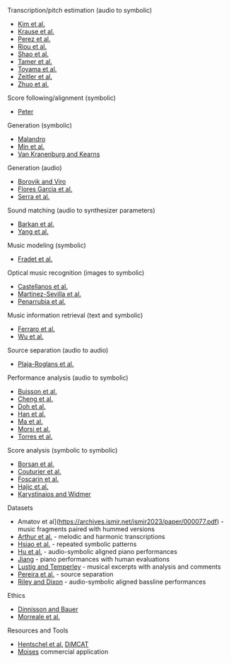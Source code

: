 
Transcription/pitch estimation (audio to symbolic)
- [Kim et al.](https://archives.ismir.net/ismir2023/paper/000062.pdf)
- [Krause et al.](https://archives.ismir.net/ismir2023/paper/000033.pdf)
- [Perez et al.](https://archives.ismir.net/ismir2023/paper/000002.pdf)
- [Riou et al.](https://archives.ismir.net/ismir2023/paper/000063.pdf)
- [Shao et al.](https://archives.ismir.net/ismir2023/paper/000078.pdf)
- [Tamer et al.](https://archives.ismir.net/ismir2023/paper/000025.pdf)
- [Toyama et al.](https://archives.ismir.net/ismir2023/paper/000024.pdf)
- [Zeitler et al.](https://archives.ismir.net/ismir2023/paper/000051.pdf)
- [Zhuo et al.](https://archives.ismir.net/ismir2023/paper/000040.pdf)

Score following/alignment (symbolic)
- [Peter](https://archives.ismir.net/ismir2023/paper/000075.pdf)

Generation (symbolic)
- [Malandro](https://archives.ismir.net/ismir2023/paper/000037.pdf)
- [Min et al.](https://archives.ismir.net/ismir2023/paper/000026.pdf)
- [Van Kranenburg and Kearns](https://archives.ismir.net/ismir2023/paper/000046.pdf)
  
Generation (audio)
- [Borovik and Viro](https://archives.ismir.net/ismir2023/paper/000069.pdf)
- [Flores Garcia et al.](https://archives.ismir.net/ismir2023/paper/000042.pdf)
- [Serra et al.](https://archives.ismir.net/ismir2023/paper/000035.pdf)

Sound matching (audio to synthesizer parameters)
- [Barkan et al.](https://archives.ismir.net/ismir2023/paper/000076.pdf)
- [Yang et al.](https://archives.ismir.net/ismir2023/paper/000021.pdf)

Music modeling (symbolic)
- [Fradet et al.](https://archives.ismir.net/ismir2023/paper/000009.pdf)

Optical music recognition (images to symbolic)
- [Castellanos et al.](https://archives.ismir.net/ismir2023/paper/000011.pdf)
- [Martinez-Sevilla et al.](https://archives.ismir.net/ismir2023/paper/000037.pdf)
- [Penarrubia et al.](https://archives.ismir.net/ismir2023/paper/000020.pdf)

Music information retrieval (text and symbolic)
- [Ferraro et al.](https://archives.ismir.net/ismir2023/paper/000044.pdf)
- [Wu et al.](https://archives.ismir.net/ismir2023/paper/000017.pdf)

Source separation (audio to audio)
- [Plaja-Roglans et al.](https://archives.ismir.net/ismir2023/paper/000065.pdf)

Performance analysis (audio to symbolic)
- [Buisson et al.](https://archives.ismir.net/ismir2023/paper/000049.pdf)
- [Cheng et al.](https://archives.ismir.net/ismir2023/paper/000055.pdf)
- [Doh et al.](https://archives.ismir.net/ismir2023/paper/000048.pdf)
- [Han et al.](https://archives.ismir.net/ismir2023/paper/000052.pdf)
- [Ma et al.](https://archives.ismir.net/ismir2023/paper/000054.pdf)
- [Morsi et al.](https://archives.ismir.net/ismir2023/paper/000041.pdf)
- [Torres et al.](https://archives.ismir.net/ismir2023/paper/000053.pdf)

Score analysis (symbolic to symbolic)
- [Borsan et al.](https://archives.ismir.net/ismir2023/paper/000056.pdf)
- [Couturier et al.](https://archives.ismir.net/ismir2023/paper/000060.pdf)
- [Foscarin et al.](https://archives.ismir.net/ismir2023/paper/000049.pdf)
- [Hajic et al.](https://archives.ismir.net/ismir2023/paper/000067.pdf)
- [Karystinaios and Widmer](https://archives.ismir.net/ismir2023/paper/000070.pdf)

Datasets
- Amatov et al](https://archives.ismir.net/ismir2023/paper/000077.pdf) - music fragments paired with hummed versions
- [Arthur et al.](https://archives.ismir.net/ismir2023/paper/000027.pdf) - melodic and harmonic transcriptions
- [Hsiao et al.](https://archives.ismir.net/ismir2023/paper/000032.pdf) - repeated symbolic patterns
- [Hu et al.](https://archives.ismir.net/ismir2023/paper/000034.pdf) - audio-symbolic aligned piano performances
- [Jiang](https://archives.ismir.net/ismir2023/paper/000043.pdf) - piano performances with human evaluations
- [Lustig and Temperley](https://archives.ismir.net/ismir2023/paper/000039.pdf) - musical excerpts with analysis and comments
- [Pereira et al.](https://archives.ismir.net/ismir2023/paper/000073.pdf) - source separation
- [Riley and Dixon](https://archives.ismir.net/ismir2023/paper/000059.pdf) - audio-symbolic aligned bassline performances

Ethics
- [Dinnisson and Bauer](https://archives.ismir.net/ismir2023/paper/000057.pdf)
- [Morreale et al.](https://archives.ismir.net/ismir2023/paper/000003.pdf)

Resources and Tools
- [Hentschel et al.](https://archives.ismir.net/ismir2023/paper/000061.pdf) [DiMCAT](https://github.com/DCMLab/dimcat)
- [Moises](https://moises.ai/) commercial application
